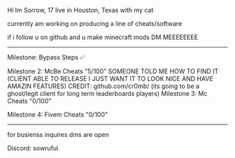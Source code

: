 Hi Im Sorrow, 17 live in Houston, Texas with my cat

currently am working on producing a line of cheats/software

if i follow u on github and u make minecraft mods DM MEEEEEEEE

--------------------------

Milestone: Bypass Steps ✅

Milestone 2: McBe Cheats "5/100" SOMEONE TOLD ME HOW TO FIND IT (CLIENT ABLE TO RELEASE I JUST WANT IT TO LOOK NICE AND HAVE AMAZIN FEATURES)
                                                 CREDIT: github.com/cr0mb/ (its going to be a ghost/legit client for long term leaderboards players)
Milestone 3: Mc Cheats "0/100"

Milestone 4: Fivem Cheats "0/100"

-----------------------------------

for busienss inquires dms are open

Discord: sowruful

